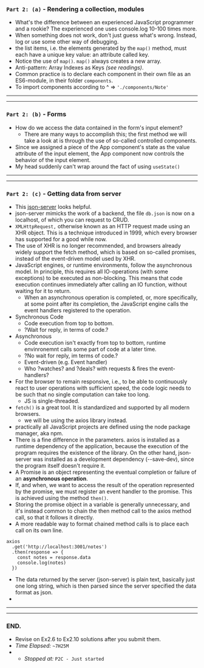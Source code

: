 ### `Part 2: (a)` - Rendering a collection, modules
* What's the difference between an experienced JavaScript programmer and a rookie? The experienced one uses console.log 10-100 times more.
* When something does not work, don't just guess what's wrong. Instead, log or use some other way of debugging.
* the list items, i.e. the elements generated by the `map()` method, must each have a unique key value: an attribute called key.
* Notice the use of `map()`. `map()` always creates a new array.
* Anti-pattern: Array Indexes as Keys _(see readings)_.
* Common practice is to declare each component in their own file as an ES6-module, in their folder `components`.
* To import components according to ^ => `'./components/Note'`
---
---
### `Part 2: (b)` - Forms
* How do we access the data contained in the form's input element?
  * There are many ways to accomplish this; the first method we will take a look at is through the use of so-called controlled components.
* Since we assigned a piece of the App component's state as the value attribute of the input element, the App component now controls the behavior of the input element.
* My head suddenly can't wrap around the fact of using `useState()`
---
---
### `Part 2: (c)` - Getting data from server
* This [json-server](https://github.com/typicode/json-server) looks helpful.
* json-server mimicks the work of a backend, the file `db.json` is now on a localhost, of which you can request to CRUD.
* `XMLHttpRequest,` otherwise known as an HTTP request made using an XHR object. This is a technique introduced in 1999, which every browser has supported for a good while now.
* The use of XHR is no longer recommended, and browsers already widely support the fetch method, which is based on so-called promises, instead of the event-driven model used by XHR.
* JavaScript engines, or runtime environments, follow the asynchronous model. In principle, this requires all IO-operations (with some exceptions) to be executed as non-blocking. This means that code execution continues immediately after calling an IO function, without waiting for it to return.
  * When an asynchronous operation is completed, or, more specifically, at some point after its completion, the JavaScript engine calls the event handlers registered to the operation.
* Synchronous Code
  * Code execution from top to bottom.
  * ?Wait for reply, in terms of code.?
* Asynchronous
  * Code execution isn't exactly from top to bottom, runtime envinronemnt calls some part of code at a later time.
  * ?No wait for reply, im terms of code.?
  * Event-driven (e.g. Event handler)
  * Who ?watches? and ?deals? with requests & fires the event-handlers?
* For the browser to remain responsive, i.e., to be able to continuously react to user operations with sufficient speed, the code logic needs to be such that no single computation can take too long.
  * JS is single-threaded.
* `fetch()` is a great tool. It is standardized and supported by all modern browsers.
  * we will be using the axios library instead.
* practically all JavaScript projects are defined using the node package manager, aka npm.
* There is a fine difference in the parameters. axios is installed as a runtime dependency of the application, because the execution of the program requires the existence of the library. On the other hand, json-server was installed as a development dependency (--save-dev), since the program itself doesn't require it. 
* A Promise is an object representing the eventual completion or failure of an **asynchronous operation**.
* If, and when, we want to access the result of the operation represented by the promise, we must register an event handler to the promise. This is achieved using the method `then()`.
* Storing the promise object in a variable is generally unnecessary, and it's instead common to chain the then method call to the axios method call, so that it follows it directly.
* A more readable way to format chained method calls is to place each call on its own line.
```JS
axios
  .get('http://localhost:3001/notes')
  .then(response => {
    const notes = response.data
    console.log(notes)
  })
```
* The data returned by the server (json-server) is plain text, basically just one long string, which is then parsed since the server specified the data format as json.
* 
---
---
### END.
* Revise on Ex2.6 to Ex2.10 solutions after you submit them.
* *Time Elapsed:* `~7H25M`
* * *Stopped at:* `P2C - Just started`